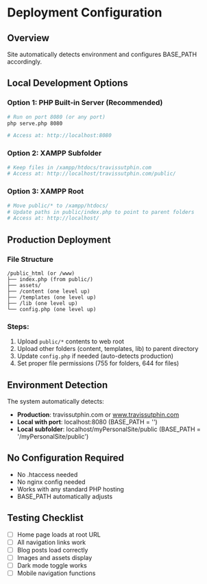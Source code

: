 # Deployment Configuration

## Overview
Site automatically detects environment and configures BASE_PATH accordingly.

## Local Development Options

### Option 1: PHP Built-in Server (Recommended)
```bash
# Run on port 8080 (or any port)
php serve.php 8080

# Access at: http://localhost:8080
```

### Option 2: XAMPP Subfolder
```bash
# Keep files in /xampp/htdocs/travissutphin.com
# Access at: http://localhost/travissutphin.com/public/
```

### Option 3: XAMPP Root
```bash
# Move public/* to /xampp/htdocs/
# Update paths in public/index.php to point to parent folders
# Access at: http://localhost/
```

## Production Deployment

### File Structure
```
/public_html (or /www)
├── index.php (from public/)
├── assets/
├── /content (one level up)
├── /templates (one level up)
├── /lib (one level up)
└── config.php (one level up)
```

### Steps:
1. Upload `public/*` contents to web root
2. Upload other folders (content, templates, lib) to parent directory
3. Update `config.php` if needed (auto-detects production)
4. Set proper file permissions (755 for folders, 644 for files)

## Environment Detection
The system automatically detects:
- **Production**: travissutphin.com or www.travissutphin.com
- **Local with port**: localhost:8080 (BASE_PATH = '')
- **Local subfolder**: localhost/myPersonalSite/public (BASE_PATH = '/myPersonalSite/public')

## No Configuration Required
- No .htaccess needed
- No nginx config needed
- Works with any standard PHP hosting
- BASE_PATH automatically adjusts

## Testing Checklist
- [ ] Home page loads at root URL
- [ ] All navigation links work
- [ ] Blog posts load correctly
- [ ] Images and assets display
- [ ] Dark mode toggle works
- [ ] Mobile navigation functions
